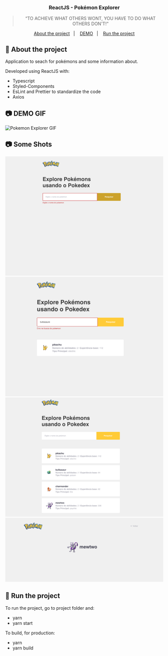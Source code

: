 <h3 align="center">
  ReactJS - Pokémon Explorer
</h3>

<blockquote align="center">“TO ACHIEVE WHAT OTHERS WONT, YOU HAVE TO DO WHAT OTHERS DON'T!”</blockquote>

<p align="center">
  <a href="#rocket-about-the-project">About the project</a>&nbsp;&nbsp;&nbsp;|&nbsp;&nbsp;&nbsp;
  <a href="#camera-demo-gif">DEMO</a>&nbsp;&nbsp;&nbsp;|&nbsp;&nbsp;&nbsp;
  <a href="#rocket-run-the-project">Run the project</a>
</p>

## :rocket: About the project

Application to seach for pokémons and some information about.

Developed using ReactJS with:

- Typescript
- Styled-Components
- EsLint and Prettier to standardize the code
- Axios

## :camera: DEMO GIF

![Pokemon Explorer GIF](imgs/pokeExplorer.gif)

## :camera: Some Shots

![image](imgs/error_without_name.png)
![image](imgs/wrong_name.png)
![image](imgs/poke_list.png)
![image](imgs/poke_info.png)

## :rocket: Run the project

To run the project, go to project folder and: <br/>

- yarn
- yarn start
  <br />

To build, for production: <br/>

- yarn
- yarn build
